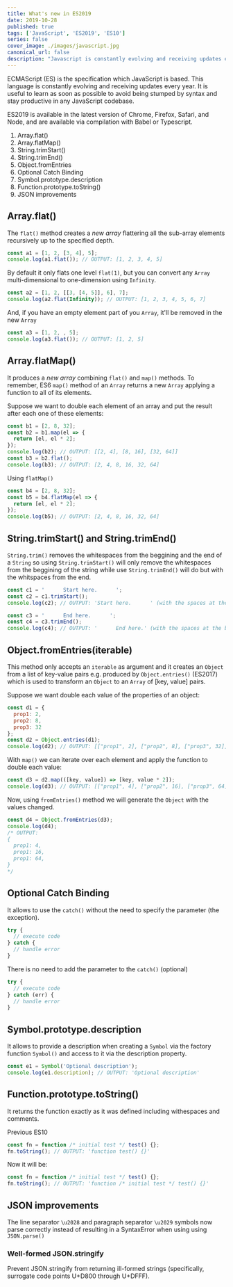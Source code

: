 ```yaml
---
title: What's new in ES2019
date: 2019-10-28
published: true
tags: ['JavaScript', 'ES2019', 'ES10']
series: false
cover_image: ./images/javascript.jpg
canonical_url: false
description: "Javascript is constantly evolving and receiving updates every year. It is useful to learn as soon as possible to avoid being stumped by syntax and stay productive in any JavaScript codebase."  
---
```


ECMAScript (ES) is the specification which JavaScript is based. This language is constantly evolving and receiving updates every year. It is useful to learn as soon as possible to avoid being stumped by syntax and stay productive in any JavaScript codebase.

ES2019 is available in the latest version of Chrome, Firefox, Safari, and Node, and are available via compilation with Babel or Typescript.

1. Array.flat()
2. Array.flatMap()
3. String.trimStart()
4. String.trimEnd()
5. Object.fromEntries
6. Optional Catch Binding
7. Symbol.prototype.description
8. Function.prototype.toString()
9. JSON improvements

## Array.flat()
The `flat()` method creates a *new array* flattering all the sub-array elements recursively up to the specified depth.

```js
const a1 = [1, 2, [3, 4], 5];
console.log(a1.flat()); // OUTPUT: [1, 2, 3, 4, 5]
```

By default it only flats one level `flat(1)`, but you can convert any `Array` multi-dimensional to one-dimension using `Infinity`.

```js
const a2 = [1, 2, [[3, [4, 5]], 6], 7];
console.log(a2.flat(Infinity)); // OUTPUT: [1, 2, 3, 4, 5, 6, 7]
```

And, if you have an empty element part of you `Array`, it'll be removed in the new `Array`

```js
const a3 = [1, 2, , 5];
console.log(a3.flat()); // OUTPUT: [1, 2, 5]
```

## Array.flatMap()
It produces a *new array* combining `flat()` and `map()` methods. To remember, ES6 `map()` method of an `Array` returns a new `Array` applying a function to all of its elements. 

Suppose we want to double each element of an array and put the result after each one of these elements:

```js
const b1 = [2, 8, 32];
const b2 = b1.map(el => {
  return [el, el * 2];
});
console.log(b2); // OUTPUT: [[2, 4], [8, 16], [32, 64]]
const b3 = b2.flat();
console.log(b3); // OUTPUT: [2, 4, 8, 16, 32, 64]
```

Using `flatMap()`

```js
const b4 = [2, 8, 32];
const b5 = b4.flatMap(el => {
  return [el, el * 2];
});
console.log(b5); // OUTPUT: [2, 4, 8, 16, 32, 64]
```

## String.trimStart() and String.trimEnd()

`String.trim()` removes the whitespaces from the beggining and the end of a `String` so using `String.trimStart()` will only remove the whitespaces from the beggining of the string while use `String.trimEnd()` will do but with the whitspaces from the end.

```js
const c1 = '      Start here.      ';
const c2 = c1.trimStart();
console.log(c2); // OUTPUT: 'Start here.      ' (with the spaces at the end)
```

```js
const c3 = '      End here.      ';
const c4 = c3.trimEnd();
console.log(c4); // OUTPUT: '      End here.' (with the spaces at the beggining)
```

## Object.fromEntries(iterable)

This method only accepts an `iterable` as argument and it creates an `Object` from a list of key-value pairs e.g. produced by `Object.entries()` (ES2017) which is used to transform an `Object` to an `Array` of [key, value] pairs.

Suppose we want double each value of the properties of an object:

```js
const d1 = {
  prop1: 2,
  prop2: 8,
  prop3: 32
};
const d2 = Object.entries(d1);
console.log(d2); // OUTPUT: [["prop1", 2], ["prop2", 8], ["prop3", 32]]
```

With `map()` we can iterate over each element and apply the function to double each value:

```js
const d3 = d2.map(([key, value]) => [key, value * 2]);
console.log(d3); // OUTPUT: [["prop1", 4], ["prop2", 16], ["prop3", 64]]
```

Now, using `fromEntries()` method we will generate the `Object` with the values changed.

```js
const d4 = Object.fromEntries(d3);
console.log(d4);
/* OUTPUT:
{
  prop1: 4,
  prop1: 16,
  prop1: 64,
}
*/
```

## Optional Catch Binding

It allows to use the `catch()` without the need to specify the parameter (the exception).

```js
try {
  // execute code 
} catch {
  // handle error
}
```

There is no need to add the parameter to the `catch()` (optional)

```js
try {
  // execute code
} catch (err) {
  // handle error
}
```

## Symbol.prototype.description

It allows to provide a description when creating a `Symbol` via the factory function `Symbol()` and access to it via the description property.

```js
const e1 = Symbol('Optional description');
console.log(e1.description); // OUTPUT: 'Optional description'
```

## Function.prototype.toString()

It returns the function exactly as it was defined including withespaces and comments.

Previous ES10

```js
const fn = function /* initial test */ test() {};
fn.toString(); // OUTPUT: 'function test() {}'
```

Now it will be:

```js
const fn = function /* initial test */ test() {};
fn.toString(); // OUTPUT: 'function /* initial test */ test() {}'
```

## JSON improvements

The line separator `\u2028` and paragraph separator `\u2029` symbols now parse correctly instead of resulting in a SyntaxError when using using `JSON.parse()`

### Well-formed JSON.stringify 

Prevent JSON.stringify from returning ill-formed strings (specifically, surrogate code points U+D800 through U+DFFF).
